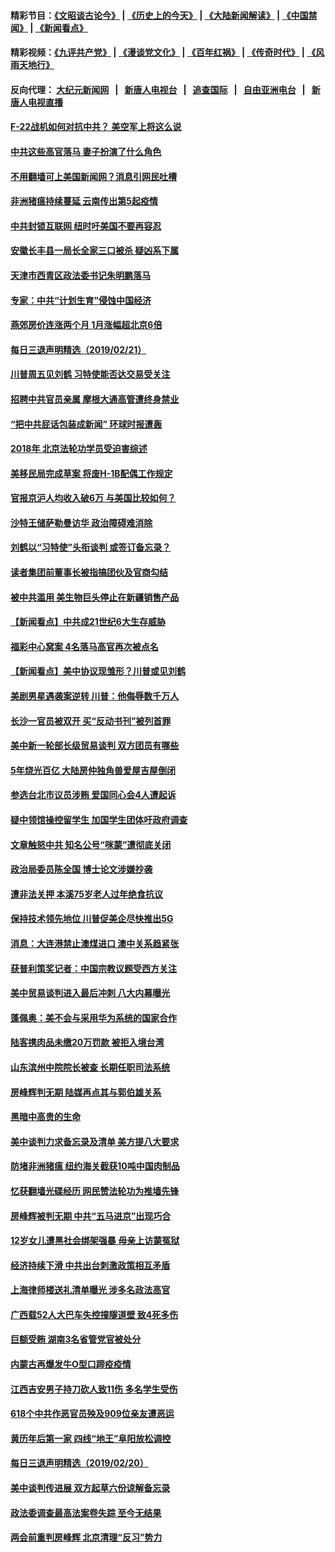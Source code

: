 #### 精彩节目：[《文昭谈古论今》](http://155.138.205.71/wenzhao) | [《历史上的今天》](http://155.138.205.71/today-in-history) | [《大陆新闻解读》](http://155.138.205.71/ntdtv-comedy) | [《中国禁闻》](http://155.138.205.71/ntdtv-news) | [《新闻看点》](http://155.138.205.71/news-insight) 

 #### 精彩视频：[《九评共产党》](http://155.138.205.71:10000/videos/jiuping) | [《漫谈党文化》](http://155.138.205.71:10000/videos/mtdwh) | [《百年红祸》](http://155.138.205.71:10000/videos/bnhh) | [《传奇时代》](http://155.138.205.71:10000/videos/legend) | [《风雨天地行》](http://155.138.205.71:10000/videos/fytdx) 

 #### 反向代理： [大纪元新闻网](http://155.138.205.71:10080/) &nbsp;&nbsp;|&nbsp;&nbsp; [新唐人电视台](http://155.138.205.71:8000/) &nbsp;&nbsp;|&nbsp;&nbsp; [追查国际](http://155.138.205.71:10010/) &nbsp;&nbsp;|&nbsp;&nbsp; [自由亚洲电台](http://155.138.205.71:9800/) &nbsp;&nbsp;|&nbsp;&nbsp; [新唐人电视直播](http://155.138.205.71/) 

#### [F-22战机如何对抗中共？ 美空军上将这么说](../pages/nsc413/n11063375.md?t=02220937) 

#### [中共这些高官落马 妻子扮演了什么角色](../pages/nsc413/n11063142.md?t=02220937) 

#### [不用翻墙可上美国新闻网？消息引网民吐槽](../pages/nsc413/n11062958.md?t=02220937) 

#### [非洲猪瘟持续蔓延 云南传出第5起疫情](../pages/nsc413/n11063121.md?t=02220937) 

#### [中共封锁互联网 纽时吁美国不要再容忍](../pages/nsc413/n11062683.md?t=02220937) 

#### [安徽长丰县一局长全家三口被杀 疑凶系下属](../pages/nsc413/n11062943.md?t=02220937) 

#### [天津市西青区政法委书记朱明鹏落马](../pages/nsc413/n11060325.md?t=02220937) 

#### [专家：中共“计划生育”侵蚀中国经济](../pages/nsc413/n11061655.md?t=02220937) 

#### [燕郊房价连涨两个月 1月涨幅超北京6倍](../pages/nsc413/n11062030.md?t=02220937) 

#### [每日三退声明精选（2019/02/21）](../pages/nsc413/n11062672.md?t=02220937) 


#### [川普周五见刘鹤 习特使能否达交易受关注](../pages/nsc413/n11062258.md?t=02220937) 

#### [招聘中共官员亲属 摩根大通高管遭终身禁业](../pages/nsc413/n11062061.md?t=02220937) 

#### [“把中共屁话包装成新闻” 环球时报遭轰](../pages/nsc413/n11061889.md?t=02220937) 

#### [2018年 北京法轮功学员受迫害综述](../pages/nsc413/n11060602.md?t=02220937) 

#### [美移民局完成草案 将废H-1B配偶工作规定](../pages/nsc413/n11061934.md?t=02220937) 

#### [官报京沪人均收入破6万 与美国比较如何？](../pages/nsc413/n11061157.md?t=02220937) 

#### [沙特王储萨勒曼访华 政治障碍难消除](../pages/nsc413/n11061797.md?t=02220937) 

#### [刘鹤以“习特使”头衔谈判 或签订备忘录？](../pages/nsc413/n11061744.md?t=02220937) 

#### [读者集团前董事长被指搞团伙及官商勾结](../pages/nsc413/n11061794.md?t=02220937) 

#### [被中共滥用 美生物巨头停止在新疆销售产品](../pages/nsc413/n11061628.md?t=02220937) 

#### [【新闻看点】中共成21世纪6大生存威胁](../pages/nsc413/n11061491.md?t=02220937) 

#### [福彩中心窝案 4名落马高官再次被点名](../pages/nsc413/n11061404.md?t=02220937) 

#### [【新闻看点】美中协议现雏形？川普或见刘鹤](../pages/nsc413/n11061396.md?t=02220937) 

#### [美剧男星遇袭案逆转 川普：他侮辱数千万人](../pages/nsc413/n11061494.md?t=02220937) 

#### [长沙一官员被双开 买“反动书刊”被列首罪](../pages/nsc413/n11061542.md?t=02220937) 

#### [美中新一轮部长级贸易谈判 双方团员有哪些](../pages/nsc413/n11061476.md?t=02220937) 

#### [5年烧光百亿 大陆房仲独角兽爱屋吉屋倒闭](../pages/nsc413/n11060555.md?t=02220937) 

#### [参选台北市议员涉贿 爱国同心会4人遭起诉](../pages/nsc413/n11060802.md?t=02220937) 

#### [疑中领馆操控留学生 加国学生团体吁政府调查](../pages/nsc413/n11061433.md?t=02220937) 

#### [文章触怒中共 知名公号“咪蒙”遭彻底关闭](../pages/nsc413/n11061357.md?t=02220937) 

#### [政治局委员陈全国 博士论文涉嫌抄袭](../pages/nsc413/n11061329.md?t=02220937) 

#### [遭非法关押 本溪75岁老人过年绝食抗议](../pages/nsc413/n11057850.md?t=02220937) 

#### [保持技术领先地位 川普促美企尽快推出5G](../pages/nsc413/n11061363.md?t=02220937) 

#### [消息：大连港禁止澳煤进口 澳中关系趋紧张](../pages/nsc413/n11061343.md?t=02220937) 

#### [获普利策奖记者：中国宗教议题受西方关注](../pages/nsc413/n11061227.md?t=02220937) 

#### [美中贸易谈判进入最后冲刺 八大内幕曝光](../pages/nsc413/n11061198.md?t=02220937) 

#### [蓬佩奥：美不会与采用华为系统的国家合作](../pages/nsc413/n11061146.md?t=02220937) 

#### [陆客携肉品未缴20万罚款 被拒入境台湾](../pages/nsc413/n11061139.md?t=02220937) 

#### [山东滨州中院院长被查 长期任职司法系统](../pages/nsc413/n11060778.md?t=02220937) 


#### [房峰辉判无期 陆媒再点其与郭伯雄关系](../pages/nsc413/n11060771.md?t=02220937) 

#### [黑暗中高贵的生命](../pages/nsc413/n11058650.md?t=02220937) 

#### [美中谈判力求备忘录及清单 美方提八大要求](../pages/nsc413/n11060804.md?t=02220937) 

#### [防堵非洲猪瘟 纽约海关截获10吨中国肉制品](../pages/nsc413/n11060084.md?t=02220937) 

#### [忆获翻墙光碟经历 网民赞法轮功为推墙先锋](../pages/nsc413/n11060569.md?t=02220937) 

#### [房峰辉被判无期 中共“五马进京”出现巧合](../pages/nsc413/n11059838.md?t=02220937) 

#### [12岁女儿遭黑社会绑架强暴 母亲上访蒙冤狱](../pages/nsc413/n11060215.md?t=02220937) 

#### [经济持续下滑 中共出台刺激政策相互矛盾](../pages/nsc413/n11060162.md?t=02220937) 

#### [上海律师楼送礼清单曝光 涉多名政法高官](../pages/nsc413/n11060305.md?t=02220937) 

#### [广西载52人大巴车失控撞隧道壁 致4死多伤](../pages/nsc413/n11060273.md?t=02220937) 

#### [巨额受贿 湖南3名省管党官被处分](../pages/nsc413/n11059749.md?t=02220937) 

#### [内蒙古再爆发牛O型口蹄疫疫情](../pages/nsc413/n11059853.md?t=02220937) 

#### [江西吉安男子持刀砍人致11伤 多名学生受伤](../pages/nsc413/n11059789.md?t=02220937) 

#### [618个中共作恶官员殃及909位亲友遭恶运](../pages/nsc413/n11058471.md?t=02220937) 

#### [黄历年后第一家 四线“地王”阜阳放松调控](../pages/nsc413/n11059454.md?t=02220937) 

#### [每日三退声明精选（2019/02/20）](../pages/nsc413/n11059931.md?t=02220937) 

#### [美中谈判传进展 双方起草六份谅解备忘录](../pages/nsc413/n11059856.md?t=02220937) 

#### [政法委调查最高法案卷失踪 至今无结果](../pages/nsc413/n11057637.md?t=02220937) 

#### [两会前重判房峰辉 北京清理“反习”势力](../pages/nsc413/n11059540.md?t=02220937) 

